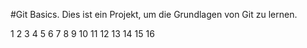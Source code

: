 #Git Basics. Dies ist ein Projekt, um die Grundlagen von Git zu lernen.

1
2
3
4
5
6
7
8
9
10
11
12
13
14
15
16
